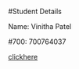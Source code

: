 #Student Details 

Name: Vinitha Patel

#700: 700764037


[clickhere](https://drive.google.com/file/d/1YonJsuQCvCPCylCqW1DU5S42ipvYZ3FS/view?usp=sharing)
